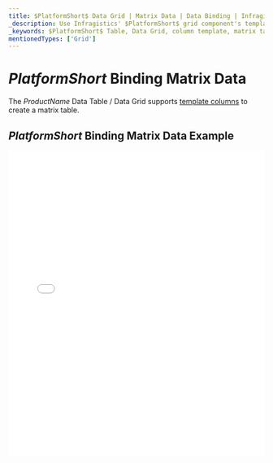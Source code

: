 ```yaml
---
title: $PlatformShort$ Data Grid | Matrix Data | Data Binding | Infragistics
_description: Use Infragistics' $PlatformShort$ grid component's template columns to create a matrix table. View our $ProductName$ table demos!
_keywords: $PlatformShort$ Table, Data Grid, column template, matrix table, $ProductName$, data binding, Infragistics
mentionedTypes: ['Grid']
---
```


# $PlatformShort$ Binding Matrix Data

The $ProductName$ Data Table / Data Grid supports [template columns](data-grid-column-types.md#template-column) to create a matrix table.

## $PlatformShort$ Binding Matrix Data Example

<div class="sample-container loading" style="height: 600px">
    <iframe id="data-grid-type-matrix-table-iframe" src='{environment:demosBaseUrl}/grids/data-grid-type-matrix-table' width="100%" height="100%" seamless frameBorder="0" onload="onXPlatSampleIframeContentLoaded(this);" alt="$PlatformShort$ Binding Matrix Data Example"></iframe>
</div>
<sample-button src="grids/data-grid/type-matrix-table"></sample-button>
